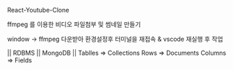React-Youtube-Clone

ffmpeg 를 이용한 비디오 파일첨부 및 썸네일 만들기

window -> ffmpeg 다운받아 환경설정후 터미널을 재접속 & vscode 재실행 후 작업


||    RDBMS   ||   MongoDB  || 
    Tablles   =>  Collections
      Rows    =>   Documents
    Columns   =>    Fields





